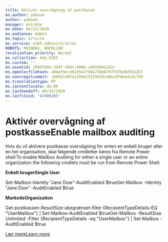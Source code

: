```yaml
---
title: Aktivér overvågning af postkasse
ms.author: pebaum
author: pebaum
manager: mnirkhe
ms.date: 04/21/2020
ms.audience: Admin
ms.topic: article
ms.service: o365-administration
ROBOTS: NOINDEX, NOFOLLOW
localization_priority: Normal
ms.collection: Adm_O365
ms.custom: ''
ms.assetid: 19997b0a-394f-4943-8908-c601696a332c
ms.openlocfilehash: 404ef9ecd824541f98471bb8797f5f6e025012b7
ms.sourcegitcommit: c6692ce0fa1358ec3529e59ca0ecdfdea4cdc759
ms.translationtype: MT
ms.contentlocale: da-DK
ms.lasthandoff: 09/15/2020
ms.locfileid: "47806285"
---
```

# <a name="enable-mailbox-auditing"></a><span data-ttu-id="e3f74-102">Aktivér overvågning af postkasse</span><span class="sxs-lookup"><span data-stu-id="e3f74-102">Enable mailbox auditing</span></span>

<span data-ttu-id="e3f74-103">Hvis du vil aktivere postkasse overvågning for enten en enkelt bruger eller en hel organisation, skal følgende cmdletter køres fra Remote Power shell:</span><span class="sxs-lookup"><span data-stu-id="e3f74-103">To enable Mailbox Auditing for either a single user or an entire organization the following cmdlets must be run from Remote Power Shell:</span></span>
  
 <span data-ttu-id="e3f74-104">**Enkelt bruger**</span><span class="sxs-lookup"><span data-stu-id="e3f74-104">**Single User**</span></span>
  
<span data-ttu-id="e3f74-105">Set-Mailbox-Identity "Jane Dow"-AuditEnabled $true</span><span class="sxs-lookup"><span data-stu-id="e3f74-105">Set-Mailbox -Identity "Jane Dow" -AuditEnabled $true</span></span>
  
 <span data-ttu-id="e3f74-106">**Markeds**</span><span class="sxs-lookup"><span data-stu-id="e3f74-106">**Organization**</span></span>
  
<span data-ttu-id="e3f74-107">Get-postkassen-ResultSize ubegrænset-filter {RecipientTypeDetails-EQ "UserMailbox"} | Set-Mailbox-AuditEnabled $true</span><span class="sxs-lookup"><span data-stu-id="e3f74-107">Get-Mailbox -ResultSize Unlimited -Filter {RecipientTypeDetails -eq "UserMailbox"} | Set-Mailbox -AuditEnabled $true</span></span>
  
[<span data-ttu-id="e3f74-108">Lær mere</span><span class="sxs-lookup"><span data-stu-id="e3f74-108">Learn more</span></span>](https://docs.microsoft.com/microsoft-365/compliance/enable-mailbox-auditing)
  

